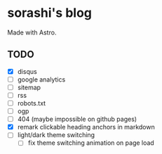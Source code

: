 # sorashi's blog

Made with Astro.

## TODO

- [x] disqus
- [ ] google analytics
- [ ] sitemap
- [ ] rss
- [ ] robots.txt
- [ ] ogp
- [ ] 404 (maybe impossible on github pages)
- [x] remark clickable heading anchors in markdown
- [ ] light/dark theme switching
    - [ ] fix theme switching animation on page load
